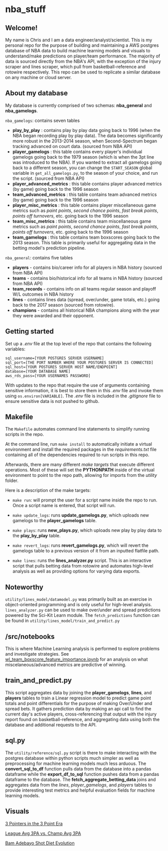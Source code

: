 # nba_stuff

## Welcome!

My name is Chris and I am a data engineer/analyst/scientist. This is my personal repo for the purpose of building and maintaining a AWS postgres database of NBA data to build machine learning models and visuals to understand/make predictions on player/team performance. The majority of data is sourced directly from the NBA's API, with the exception of the injury scraper and lines scraper, which pull from basketball-reference and rotowire respectively. This repo can be used to replicate a similar database on any machine or cloud server.

## About my database

My database is currently comprised of two schemas: **nba_general** and **nba_gamelogs**.

`nba_gamelogs`: contains seven tables
- **play_by_play** : contains play by play data going back to 1996 (when the NBA began recording play by play data). The data becomes significantly more robust in the 2013-2014 season, when Second-Spectrum began tracking advanced on court data. (sourced from NBA API)
- **player_gamelogs** : this table contains every player's individual gamelogs going back to the 1979 season (which is when the 3pt line was introduced to the NBA). If you wanted to extract all gamelogs going back to a different season, you can change the `START_SEASON` global variable in `get_all_gamelogs.py`, to the season of your choice, and run the script. (sourced from NBA API)
- **player_advanced_metrics** : this table contains player advanced metrics (by game) going back to the 1996 season
- **team_advanced_metrics** : this table contains team advanced metrics (by game) going back to the 1996 season
- **player_misc_metrics** : this table contains player miscellaneous game metrics such as _paint points_, _second chance points_, _fast break points_, _points off turnovers_, etc. going back to the 1996 season
- **team_misc_metrics** : this table contains team miscellaneous game metrics such as _paint points_, _second chance points_, _fast break points_, _points off turnovers_, etc. going back to the 1996 season
- **team_gamelogs** : this table contains team boxscores going back to the 2013 season. This table is primarily useful for aggregating data in the betting model's prediction pipeline.

`nba_general`: contains five tables
- **players** - contains bio/career info for all players in NBA history (sourced from NBA API)
- **teams** - contains bio/historical info for all teams in NBA history (sourced from NBA API)
- **team_records** - contains info on all teams regular season and playoff W/L outcomes in NBA history
- **lines** - contains lines data (spread, over/under, game totals, etc.) going back to the 2017 season (sourced from rotowire).
- **champions** - contains all historical NBA champions along with the year they were awarded and their opponent.

## Getting started

Set up a _.env_ file at the top level of the repo that contains the following variables:

```
sql_username=[YOUR POSTGRES SERVER USERNAME]
sql_port=[THE PORT NUMBER WHERE YOUR POSTGRES SERVER IS CONNECTED]
sql_host=[YOUR POSTGRES SERVER HOST NAME/ENDPOINT]
database=[YOUR DATABASE NAME]
aws_rds_pass=[YOUR USERNAMES PASSWORD]
```

With updates to the repo that require the use of arguments containing sensitive information, it is best to store them in this _.env_ file and invoke them using `os.environ[VARIABLE]`. The _.env_ file is included in the _.gitignore_ file to ensure sensitive data is not pushed to github.

## Makefile

The `Makefile` automates command line statements to simplify running scripts in the repo.

At the command line, run `make install` to automatically initiate a virtual environment and install the required packages in the _requirements.txt_ file containing all of the dependencies required to run scripts in this repo. 

Afterwards, there are many different _make targets_ that execute different operations. Most of these will set the **PYTHONPATH** inside of the virtual environment to point to the repo path, allowing for imports from the _utility_ folder.

Here is a description of the make targets:

- `make run`: will prompt the user for a script name inside the repo to run. Once a script name is entered, that script will run.

- `make update_logs`: runs **update_gamelogs.py**, which uploads new gamelogs to the **player_gamelogs** table.

- `make plays`: runs **new_plays.py**, which uploads new play by play data to the **play_by_play** table.

- `make revert_logs`: runs **revert_gamelogs.py**, which will revert the gamelogs table to a previous version of it from an inputted flatfile path.

- `make lines`: runs the **lines_analyzer.py** script. This is an interactive script that pulls betting data from rotowire and automates high-level analysis as well as providing options for varying data exports.


## Noteworthy

`utility/lines_model/datamodel.py` was primarily built as an exercise in object-oriented programming and is only useful for high-level analysis. `lines_analyzer.py` can be used to make over/under and spread predictions powered by the Sci-Kit Learn module. The `fetch_predictions` function can be found in `utility/lines_model/train_and_predict.py`

## /src/notebooks

This is where Machine Learning analysis is performed to explore problems and investigate strategies. See [wl_team_boxscore_feature_importance.ipynb](https://github.com/chrislesante/nba_stuff/blob/main/src/notebooks/wl_team_boxscore_feature_importance/wl_team_boxscore_feature_importance.ipynb) for an analysis on what miscelaneous/advanced metrics are predictive of winning.

## train_and_predict.py

This script aggregates data by joining the **player_gamelogs**, **lines**, and **players** tables to train a Linear regression model to predict game point totals and point differentials for the purpose of making Over/Under and spread bets. It gathers prediction data by making an api call to find the current day's active players, cross-referencing that output with the injury report found on basketball-reference, and aggregating data using both the database and additional requests to the API.

## sql.py

The `utility/reference/sql.py` script is there to make interacting with the postgres database within python scripts much simpler as well as preprocessing for machine learning models much less arduous. The **convert_sql_to_df** function pulls data from the database into a pandas dataframe while the **export_df_to_sql** function pushes data from a pandas dataframe to the database. The **fetch_aggregate_betting_data** joins and aggregates data from the _lines_, _player_gamelogs_, and _players_ tables to provide interesting test metrics and helpful evaluation fields for machine learning models.

## Visuals

[3 Pointers in the 3 Point Era](https://datawrapper.dwcdn.net/k4ecb/2/)

[League Avg 3PA vs. Champ Avg 3PA](https://datawrapper.dwcdn.net/LMIbM/2/)

[Bam Adebayo Shot Diet Evolution](https://www.datawrapper.de/_/VPKe1/)
